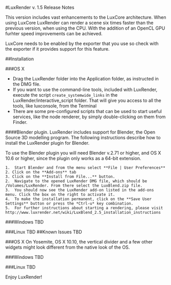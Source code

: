 #LuxRender v. 1.5 Release Notes

This version includes vast enhancements to the LuxCore architecture. When using LuxCore LuxRender can render a scene six times faster than the previous version, when using the CPU. With the addition of an OpenCL GPU furhter speed improvements can be achieved. 

LuxCore needs to be enabled by the exporter that you use so check with the exporter if it provides support for this feature.

##Installation

###OS X
- Drag the LuxRender folder into the Application folder, as instructed in the DMG file.
- If you want to use the command-line tools, included with LuxRender, execute the script `create_systemwide_links` in the LuxRender/interactive_script folder. That will give you access to all the tools, like luxconsole, from the Terminal
- There are some pre-configured scripts that can be used to start useful services, like the node renderer, by simply double-clicking on them from Finder.

####Blender plugin.
LuxRender includes support for Blender, the Open Source 3D modelling program. The following instructions describe how to install the LuxRender plugin for Blender.

To use the Blender plugin you will need Blender v.2.71 or higher, and  OS X 10.6 or higher, since the plugin only works as a 64-bit extension.

	1.	Start Blender and from the menu select **File | User Preferences**
	2. Click on the **Add-ons** tab
	3. Click on the **Install from File...** button.
	2.	Navigate to the opened LuxRender DMG file, which should be /Volumes/LuxRender. From there select the LuxBlend.zip file. 
	3.	You should now see the LuxRender add-on listed in the add-ons menu. Click the box on the right to activate it.
	4.	To make the installation permanent, click on the **Save User Settings** button or press the *Ctrl-u* key combination.
	5.	For further instructions about starting a rendering, please visit http://www.luxrender.net/wiki/LuxBlend_2.5_installation_instructions

###Windows
TBD

###Linux
TBD
##Known Issues
TBD

###OS X
On Yosemite, OS X 10.10, the vertical divider and a few other widgets might look different from the native look of the OS.

###Windows
TBD

###Linux
TBD

Enjoy LuxRender!


